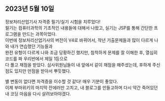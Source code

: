 ## **2023년 5월 10일**

정보처리산업기사 자격증 필기/실기 시험을 치루었다!  
필기는 컴퓨터과학의 기초적인 내용들에 대해서 나왔고, 실기는 JSP를 통해 간단한 프로그램을 만드는 과목이었다.  
이번에 정보처리산업기사의 버전이 V4로 바뀌어서, 작년 기출문제들과 많이 다르게 나와 내가 연습했던 기능들과  
완전 유형이 다르게 나와 조금 당황하긴 했지만, 침착하게 문제를 잘 이해한 후, 열심히 코드를 짜 우리반에서 제일 1등으로  
다 풀고 채점을 받았다. 심사위원님들이 내 앞에서 같이 채점을 해주셨는데, 후하게 주신 점도 있지만 만점을 받아서 뿌듯했다.

별 변동이 없다면 자격증을 이수할 것 같다! 매우 기분이 좋았다.  
이제 부마위키의 마지막 잔에러만 고치고, 내 블로그를 만들고하며 다시 약간 죽어있던 내 코딩 마음을 다시 살려보아야겠다.
